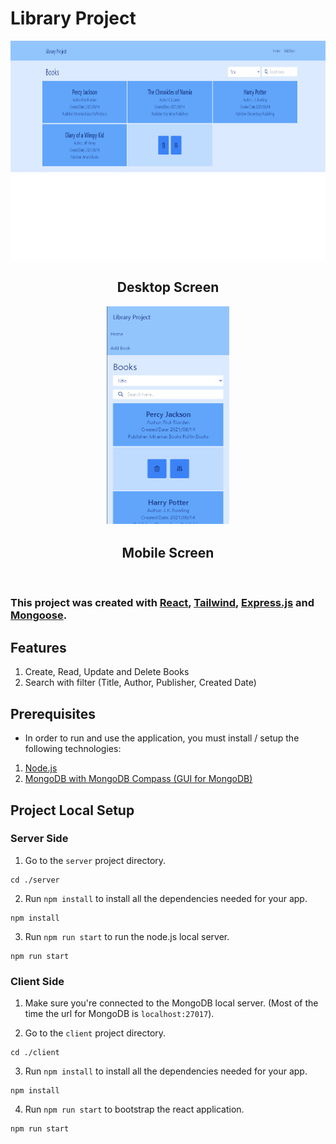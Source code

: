 # Library Project

<div style="text-align: center;">
    <img src="./img/desktop-screen.png"
        alt="Markdown Tet icon"
        style="display: inline-block; height: 350px" />
    <h2>Desktop Screen</h2>
    <img src="./img/mobile-screen.png"
        alt="Markdown Tet icon"
        style="display: inline-block; height: 350px" />
    <h2>Mobile Screen</h2>
</div>
<br>

### This project was created with [React](https://github.com/facebook/create-react-app), [Tailwind](https://tailwindcss.com/docs), [Express.js](https://expressjs.com/) and [Mongoose](https://mongoosejs.com/docs/).

## Features
1. Create, Read, Update and Delete Books
2. Search with filter (Title, Author, Publisher, Created Date)

## Prerequisites
- In order to run and use the application, you must install / setup the following technologies:
1. [Node.js](https://nodejs.org/en/download/)
2. [MongoDB with MongoDB Compass (GUI for MongoDB)](https://docs.mongodb.com/manual/tutorial/install-mongodb-on-windows/)

## Project Local Setup
### Server Side
1. Go to the `server` project directory.
```
cd ./server
```
2. Run `npm install` to install all the dependencies needed for your app.
```
npm install
```
3. Run `npm run start` to run the node.js local server.
```
npm run start
```

### Client Side
1. Make sure you're connected to the MongoDB local server.
 (Most of the time the url for MongoDB is `localhost:27017`).

2. Go to the `client` project directory.
```
cd ./client
```
3. Run `npm install` to install all the dependencies needed for your app.
```
npm install
```
4. Run `npm run start` to bootstrap the react application.
```
npm run start
```


